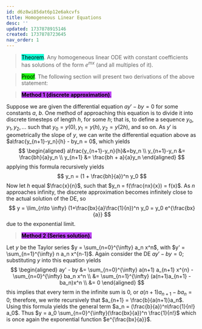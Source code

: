 ```yaml
---
id: d6z8wi85dat6p12e6akcvfs
title: Homogeneous Linear Equations
desc: ''
updated: 1737878915146
created: 1737878723645
nav_order: 1
---
```

> <span style="background-color: #12ffd7; color: black;">Theorem</span>. Any homogeneous linear ODE with constant coefficients has solutions of the form $e^{mx}$ (and all multiples of it). 

> <span style="background-color: #1eff12; color: black;">Proof</span>. The following section will present two derivations of the above statement:

> <span style="background-color: #bc42f5; color: black;">**Method 1 (discrete approximation)**. </span>  

Suppose we are given the differential equation $ay' - by = 0$ for some constants $a$, $b$. One method of approaching this equation 
is to divide it into discrete timesteps of length $h$, for some $h$; that is, to define a sequence $y_0, y_1, y_2, ...$ such that $y_0 = y(0), y_1=y(h), y_2=y(2h)$, and so on. As $y'$ is geometrically the slope of $y$, 
we can write the differential equation above as $a\frac{y_{n+1}-y_n}{h} - by_n = 0$, which yields
$$
    \begin{aligned}
        a\frac{y_{n+1}-y_n}{h}&=by_n \\
        y_{n+1}-y_n &= \frac{bh}{a}y_n \\
        y_{n+1} &= \frac{bh + a}{a}y_n 
    \end{aligned}
$$
applying this formula recursively yields
$$
    y_n = (1 + \frac{bh}{a})^n y_0
$$
Now let $h$ equal $\frac{x}{n}$, such that $y_n = f(\frac{nx}{x}) = f(x)$. As $n$ approaches infinity, the discrete approximation becomes infinitely close to the actual solution of the DE, so
$$
    y = \lim_{n\to \infty} (1+\frac{bx}{a}\frac{1}{n})^n y_0 = y_0 e^{\frac{bx}{a}}
$$
due to the exponential limit.

> <span style="background-color: #bc42f5; color: black;">**Method 2 (Series solution).**</span>

Let $y$ be the Taylor series $y = \sum_{n=0}^{\infty} a_n x^n$, with $y' = \sum_{n=1}^{\infty} n a_n x^{n-1}$. Again consider the DE $ay'-by=0$; substituting $y$ into this equation yields
$$
    \begin{aligned}
        ay' - by &= \sum_{n=0}^{\infty} a(n+1) a_{n+1} x^{n} - \sum_{n=0}^{\infty} ba_n x^n \\
        &= \sum_{n=1}^{\infty} (a(n+1)a_{n+1} - ba_n)x^n \\
        &= 0
    \end{aligned}
$$
this implies that every term in the infinite sum is 0, or $a(n+1)a_{n+1} - ba_n = 0$; therefore, we write recursively that $a_{n+1} = \frac{b}{a(n+1)}a_n$. Using this formula yields the general term $a_n = (\frac{b}{a})^n\frac{1}{n!} a_0$. Thus $y = a_0 \sum_{n=0}^{\infty}(\frac{bx}{a})^n \frac{1}{n!}$ which is once again the exponential function $e^{\frac{bx}{a}}$.
